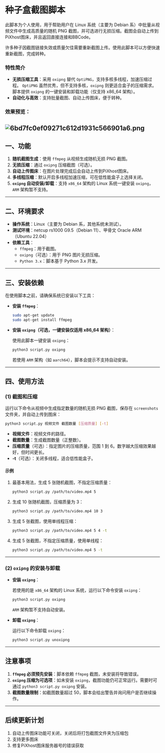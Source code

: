# 种子盒截图脚本

此脚本为个人使用，用于帮助用户在 Linux 系统（主要为 Debian 系）中批量从视频文件中生成高质量的随机 PNG 截图，并可选进行无损压缩。截图会自动上传到PiXhost图床，并且返回直接连接和BBCode。

许多种子因截图链接失效或质量欠佳需要重新截图上传。使用此脚本可以方便快速重新截图，完成转种。

### 特性简介

- **无损压缩工具**：采用 `oxipng` 替代 `OptiPNG`，支持多核多线程，加速压缩过程。 `OptiPNG` 虽然优秀，但不支持多核，`oxipng` 则更适合盒子的压缩需求。脚本提供 `oxipng` 的一键安装和卸载功能（仅支持 x86_64 架构）。
- **自动化与高效**：支持批量截图、自动上传图床，便于转种。

### 效果预览：
  
![6bd7fc0ef09271c612d1931c566901a6.png](https://ice.frostsky.com/2024/11/12/6bd7fc0ef09271c612d1931c566901a6.png)
---

## 一、功能

1. **随机截图生成**：使用 `ffmpeg` 从视频生成随机无损 PNG 截图。
2. **无损压缩**：通过 `oxipng` 压缩截图（可选）。
3. **自动上传图床**：在图片处理完成后会自动上传到PiXhost图床。
4. **多线程压缩**：默认开启多线程加速压缩，可在低性能盒子上选择关闭。
5. **`oxipng` 自动安装/卸载**：支持 `x86_64` 架构的 Linux 系统一键安装 `oxipng`，`ARM` 架构暂不支持。

---

## 二、环境要求

- **操作系统**：Linux（主要为 Debian 系，其他系统未测试）。
- **测试环境**：netcup rs1000 G9.5（Debian 11）、甲骨文 Oracle ARM（Ubuntu 22.04）
- **依赖工具**：
  - `ffmpeg`：用于截图。
  - `oxipng`（可选）：用于 PNG 图片无损压缩。
  - `Python 3.x`：脚本基于 Python 3.x 开发。

---

## 三、安装依赖

在使用脚本之前，请确保系统已安装以下工具：

- **安装 `ffmpeg`**：
  
  ```bash
  sudo apt-get update
  sudo apt-get install ffmpeg
  ```

- **安装 `oxipng`（可选，一键安装仅适用 x86_64 架构）**：

  使用此脚本一键安装 `oxipng`：

  ```bash
  python3 script.py oxipng
  ```

  若使用 `ARM` 架构（如 `aarch64`），脚本会提示不支持自动安装。

---

## 四、使用方法

### (1) 截图和压缩

运行以下命令从视频中生成指定数量的随机无损 PNG 截图，保存在 `screenshots` 文件夹，并自动上传到图床：

```bash
python3 script.py 视频文件 截图数量 [压缩质量] [-t]
```

- **视频文件**：视频文件的路径。
- **截图数量**：生成截图数量（正整数）。
- **压缩质量**（可选）：指定图片的压缩质量，范围 1 到 6。数字越大压缩效果越好，但时间更长。
- **-t**（可选）：关闭多线程，适合低性能盒子。

#### 示例

1. 最基本用法，生成 5 张随机截图，不指定压缩质量：
   ```bash
   python3 script.py /path/to/video.mp4 5
   ```

2. 生成 10 张随机截图，压缩质量为 3：
   ```bash
   python3 script.py /path/to/video.mp4 10 3
   ```

3. 生成 5 张截图，使用单线程压缩：
   ```bash
   python3 script.py /path/to/video.mp4 5 4 -t
   ```

4. 生成 5 张截图，不指定压缩质量，使用单线程：
   ```bash
   python3 script.py /path/to/video.mp4 5 -t
   ```

---

### (2) `oxipng` 的安装与卸载

- **安装 `oxipng`**：

  若使用的是 `x86_64` 架构的 Linux 系统，运行以下命令安装 `oxipng`：

  ```bash
  python3 script.py oxipng
  ```

  `ARM` 架构暂不支持自动安装。

- **卸载 `oxipng`**：

  运行以下命令卸载 `oxipng`：

  ```bash
  python3 script.py unoxipng
  ```

---

## 注意事项

1. **`ffmpeg` 必须预先安装**：脚本依赖 `ffmpeg` 截图，未安装将导致错误。
2. **`oxipng` 压缩为可选项**：如未安装 `oxipng`，截图功能仍可正常运行。需要时可通过 `python3 script.py oxipng` 安装。
3. **截图数量限制**：如截图数量超过 50，脚本会给出警告并询问用户是否继续操作。

----

## 后续更新计划
1. 自动上传图床功能可关闭，关闭后将打包截图文件夹为压缩包
2. 支持更多图床
3. 修复PiXhost图床服务器号的错误获取
